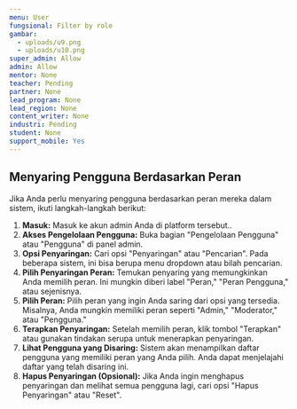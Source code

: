 ```yaml
---
menu: User
fungsional: Filter by role
gambar:
  - uploads/u9.png
  - uploads/u10.png
super_admin: Allow
admin: Allow
mentor: None
teacher: Pending
partner: None
lead_program: None
lead_region: None
content_writer: None
industri: Pending
student: None
support_mobile: Yes
---
```

## Menyaring Pengguna Berdasarkan Peran

Jika Anda perlu menyaring pengguna berdasarkan peran mereka dalam sistem, ikuti langkah-langkah berikut:

1. **Masuk:** Masuk ke akun admin Anda di platform tersebut..
2. **Akses Pengelolaan Pengguna:** Buka bagian "Pengelolaan Pengguna" atau "Pengguna" di panel admin.
3. **Opsi Penyaringan:** Cari opsi "Penyaringan" atau "Pencarian". Pada beberapa sistem, ini bisa berupa menu dropdown atau bilah pencarian.
4. **Pilih Penyaringan Peran:** Temukan penyaring yang memungkinkan Anda memilih peran. Ini mungkin diberi label "Peran," "Peran Pengguna," atau sejenisnya.
5. **Pilih Peran:** Pilih peran yang ingin Anda saring dari opsi yang tersedia. Misalnya, Anda mungkin memiliki peran seperti "Admin," "Moderator," atau "Pengguna."
6. **Terapkan Penyaringan:** Setelah memilih peran, klik tombol "Terapkan" atau gunakan tindakan serupa untuk menerapkan penyaringan.
7. **Lihat Pengguna yang Disaring:** Sistem akan menampilkan daftar pengguna yang memiliki peran yang Anda pilih. Anda dapat menjelajahi daftar yang telah disaring ini.
8. **Hapus Penyaringan (Opsional):** Jika Anda ingin menghapus penyaringan dan melihat semua pengguna lagi, cari opsi "Hapus Penyaringan" atau "Reset".
